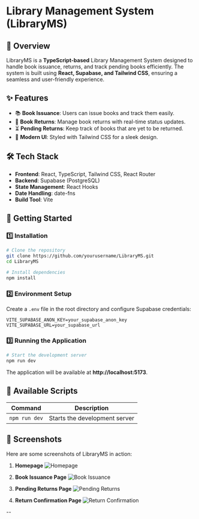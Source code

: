 # Library Management System (LibraryMS)

## 📌 Overview
LibraryMS is a **TypeScript-based** Library Management System designed to handle book issuance, returns, and track pending books efficiently. The system is built using **React, Supabase, and Tailwind CSS**, ensuring a seamless and user-friendly experience.

## ✨ Features
- 📚 **Book Issuance**: Users can issue books and track them easily.
- 🔄 **Book Returns**: Manage book returns with real-time status updates.
- ⏳ **Pending Returns**: Keep track of books that are yet to be returned.
- 🎨 **Modern UI**: Styled with Tailwind CSS for a sleek design.

## 🛠️ Tech Stack
- **Frontend**: React, TypeScript, Tailwind CSS, React Router
- **Backend**: Supabase (PostgreSQL)
- **State Management**: React Hooks
- **Date Handling**: date-fns
- **Build Tool**: Vite

## 🚀 Getting Started
### 1️⃣ Installation
```sh
# Clone the repository
git clone https://github.com/yourusername/LibraryMS.git
cd LibraryMS

# Install dependencies
npm install
```

### 2️⃣ Environment Setup
Create a `.env` file in the root directory and configure Supabase credentials:
```
VITE_SUPABASE_ANON_KEY=your_supabase_anon_key
VITE_SUPABASE_URL=your_supabase_url
```

### 3️⃣ Running the Application
```sh
# Start the development server
npm run dev
```
The application will be available at **http://localhost:5173**.

## 🐝 Available Scripts
| Command         | Description |
|---------------|-------------|
| `npm run dev` | Starts the development server |

## 🎨 Screenshots
Here are some screenshots of LibraryMS in action:

1. **Homepage**
   ![Homepage](https://drive.google.com/uc?id=1QOLiMK0VdVwxxA_5Ik2VpC6TKt1VfGPP)

2. **Book Issuance Page**
   ![Book Issuance](https://drive.google.com/uc?id=1jraW1dA1LQBAkih6A5QDktyGaufDwWip)

3. **Pending Returns Page**
   ![Pending Returns](https://drive.google.com/uc?id=1Lrv8gKdN4YnHwp6RcXS_t0pEwkJ2raQP)

4. **Return Confirmation Page**
   ![Return Confirmation](https://drive.google.com/uc?id=1Vue0w9KEyyYQTf33Jag9IISs6eSRjhuW)

--